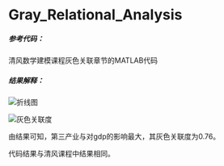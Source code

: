 # Gray_Relational_Analysis

##### 参考代码：

清风数学建模课程灰色关联章节的MATLAB代码

##### 结果解释：

![折线图](E:/GithubProjects/Gray_Relational_Analysis/README.assets/折线图.png)

![灰色关联度](E:/GithubProjects/Gray_Relational_Analysis/README.assets/灰色关联度.png)

由结果可知，第三产业与对gdp的影响最大，其灰色关联度为0.76。

代码结果与清风课程中结果相同。





